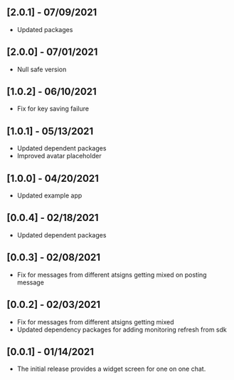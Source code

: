 ## [2.0.1] - 07/09/2021

* Updated packages

## [2.0.0] - 07/01/2021

* Null safe version

## [1.0.2] - 06/10/2021

* Fix for key saving failure

## [1.0.1] - 05/13/2021

* Updated dependent packages
* Improved avatar placeholder

## [1.0.0] - 04/20/2021

* Updated example app

## [0.0.4] - 02/18/2021

* Updated dependent packages

## [0.0.3] - 02/08/2021

* Fix for messages from different atsigns getting mixed on posting message

## [0.0.2] - 02/03/2021

* Fix for messages from different atsigns getting mixed
* Updated dependency packages for adding monitoring refresh from sdk

## [0.0.1] - 01/14/2021

* The initial release provides a widget screen for one on one chat.
